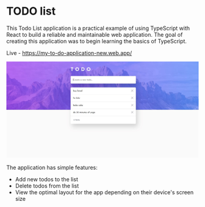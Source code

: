 # TODO list

This Todo List application is a practical example of using TypeScript with React to build a reliable and maintainable web application.
The goal of creating this application was to begin learning the basics of TypeScript.

Live - https://my-to-do-application-new.web.app/

<img src="./public/desktop-design.jpg" />

The application has simple features:

- Add new todos to the list
- Delete todos from the list
- View the optimal layout for the app depending on their device's screen size
